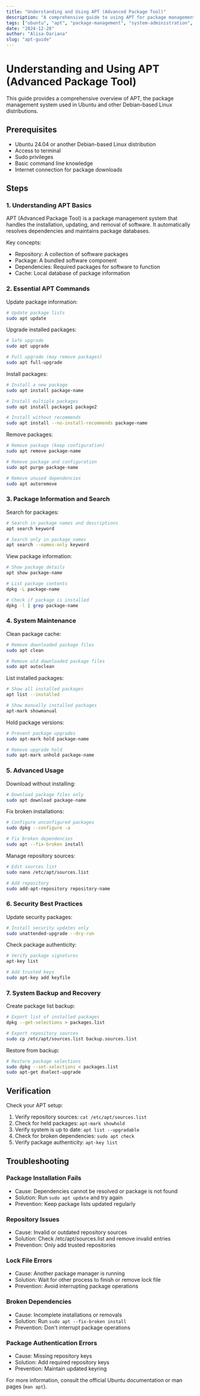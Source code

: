 ```yaml
---
title: "Understanding and Using APT (Advanced Package Tool)"
description: "A comprehensive guide to using APT for package management on Ubuntu and Debian-based systems"
tags: ["ubuntu", "apt", "package-management", "system-administration", "linux"]
date: "2024-12-28"
author: "Alisa-Dariana"
slug: "apt-guide"
---
```


# Understanding and Using APT (Advanced Package Tool)

This guide provides a comprehensive overview of APT, the package management system used in Ubuntu and other Debian-based Linux distributions.

## Prerequisites

- Ubuntu 24.04 or another Debian-based Linux distribution
- Access to terminal
- Sudo privileges
- Basic command line knowledge
- Internet connection for package downloads

## Steps

### 1. Understanding APT Basics

APT (Advanced Package Tool) is a package management system that handles the installation, updating, and removal of software. It automatically resolves dependencies and maintains package databases.

Key concepts:

- Repository: A collection of software packages
- Package: A bundled software component
- Dependencies: Required packages for software to function
- Cache: Local database of package information

### 2. Essential APT Commands

Update package information:

```bash
# Update package lists
sudo apt update
```

Upgrade installed packages:

```bash
# Safe upgrade
sudo apt upgrade

# Full upgrade (may remove packages)
sudo apt full-upgrade
```

Install packages:

```bash
# Install a new package
sudo apt install package-name

# Install multiple packages
sudo apt install package1 package2

# Install without recommends
sudo apt install --no-install-recommends package-name
```

Remove packages:

```bash
# Remove package (keep configuration)
sudo apt remove package-name

# Remove package and configuration
sudo apt purge package-name

# Remove unused dependencies
sudo apt autoremove
```

### 3. Package Information and Search

Search for packages:

```bash
# Search in package names and descriptions
apt search keyword

# Search only in package names
apt search --names-only keyword
```

View package information:

```bash
# Show package details
apt show package-name

# List package contents
dpkg -L package-name

# Check if package is installed
dpkg -l | grep package-name
```

### 4. System Maintenance

Clean package cache:

```bash
# Remove downloaded package files
sudo apt clean

# Remove old downloaded package files
sudo apt autoclean
```

List installed packages:

```bash
# Show all installed packages
apt list --installed

# Show manually installed packages
apt-mark showmanual
```

Hold package versions:

```bash
# Prevent package upgrades
sudo apt-mark hold package-name

# Remove upgrade hold
sudo apt-mark unhold package-name
```

### 5. Advanced Usage

Download without installing:

```bash
# Download package files only
sudo apt download package-name
```

Fix broken installations:

```bash
# Configure unconfigured packages
sudo dpkg --configure -a

# Fix broken dependencies
sudo apt --fix-broken install
```

Manage repository sources:

```bash
# Edit sources list
sudo nano /etc/apt/sources.list

# Add repository
sudo add-apt-repository repository-name
```

### 6. Security Best Practices

Update security packages:

```bash
# Install security updates only
sudo unattended-upgrade --dry-run
```

Check package authenticity:

```bash
# Verify package signatures
apt-key list

# Add trusted keys
sudo apt-key add keyfile
```

### 7. System Backup and Recovery

Create package list backup:

```bash
# Export list of installed packages
dpkg --get-selections > packages.list

# Export repository sources
sudo cp /etc/apt/sources.list backup.sources.list
```

Restore from backup:

```bash
# Restore package selections
sudo dpkg --set-selections < packages.list
sudo apt-get dselect-upgrade
```

## Verification

Check your APT setup:

1. Verify repository sources: `cat /etc/apt/sources.list`
2. Check for held packages: `apt-mark showhold`
3. Verify system is up to date: `apt list --upgradable`
4. Check for broken dependencies: `sudo apt check`
5. Verify package authenticity: `apt-key list`

## Troubleshooting

### Package Installation Fails

- Cause: Dependencies cannot be resolved or package is not found
- Solution: Run `sudo apt update` and try again
- Prevention: Keep package lists updated regularly

### Repository Issues

- Cause: Invalid or outdated repository sources
- Solution: Check /etc/apt/sources.list and remove invalid entries
- Prevention: Only add trusted repositories

### Lock File Errors

- Cause: Another package manager is running
- Solution: Wait for other process to finish or remove lock file
- Prevention: Avoid interrupting package operations

### Broken Dependencies

- Cause: Incomplete installations or removals
- Solution: Run `sudo apt --fix-broken install`
- Prevention: Don't interrupt package operations

### Package Authentication Errors

- Cause: Missing repository keys
- Solution: Add required repository keys
- Prevention: Maintain updated keyring

For more information, consult the official Ubuntu documentation or man pages (`man apt`).
